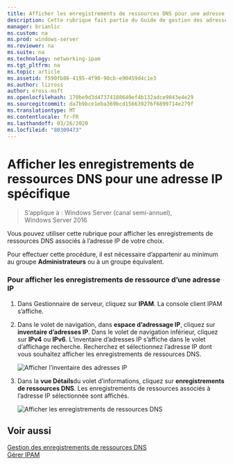 ```yaml
---
title: Afficher les enregistrements de ressources DNS pour une adresse IP spécifique
description: Cette rubrique fait partie du Guide de gestion des adresses IP (IPAM) de Windows Server 2016.
manager: brianlic
ms.custom: na
ms.prod: windows-server
ms.reviewer: na
ms.suite: na
ms.technology: networking-ipam
ms.tgt_pltfrm: na
ms.topic: article
ms.assetid: f590fb86-4195-4f90-98cb-e90459d4c1e3
ms.author: lizross
author: eross-msft
ms.openlocfilehash: 170be9d3d47374188640ef4b132adce9043e4e29
ms.sourcegitcommit: da7b9bce1eba369bcd156639276f6899714e279f
ms.translationtype: MT
ms.contentlocale: fr-FR
ms.lasthandoff: 03/26/2020
ms.locfileid: "80309473"
---
```

# <a name="view-dns-resource-records-for-a-specific-ip-address"></a>Afficher les enregistrements de ressources DNS pour une adresse IP spécifique

>S’applique à : Windows Server (canal semi-annuel), Windows Server 2016

Vous pouvez utiliser cette rubrique pour afficher les enregistrements de ressources DNS associés à l’adresse IP de votre choix.  
  
Pour effectuer cette procédure, il est nécessaire d’appartenir au minimum au groupe **Administrateurs** ou à un groupe équivalent.  
  
### <a name="to-view-resource-records-for-an-ip-address"></a>Pour afficher les enregistrements de ressource d’une adresse IP  
  
1.  Dans Gestionnaire de serveur, cliquez sur **IPAM**. La console client IPAM s’affiche.  
  
2.  Dans le volet de navigation, dans **espace d’adressage IP**, cliquez sur **inventaire d’adresses IP**. Dans le volet de navigation inférieur, cliquez sur **IPv4** ou **IPv6**. L’inventaire d’adresses IP s’affiche dans le volet d’affichage recherche. Recherchez et sélectionnez l’adresse IP dont vous souhaitez afficher les enregistrements de ressources DNS.  
  
    ![Afficher l’inventaire des adresses IP](../../media/View-DNS-Resource-Records-for-a-Specific-IP-Address/ipam_IPInventory_01.jpg)  
  
3.  Dans la **vue Détails**du volet d’informations, cliquez sur **enregistrements de ressources DNS**. Les enregistrements de ressources associés à l’adresse IP sélectionnée sont affichés.  
  
    ![Afficher les enregistrements de ressources DNS](../../media/View-DNS-Resource-Records-for-a-Specific-IP-Address/ipam_IPInventory_02.jpg)  
  
## <a name="see-also"></a>Voir aussi  
[Gestion des enregistrements de ressources DNS](DNS-Resource-Record-Management.md)  
[Gérer IPAM](Manage-IPAM.md)  
  


